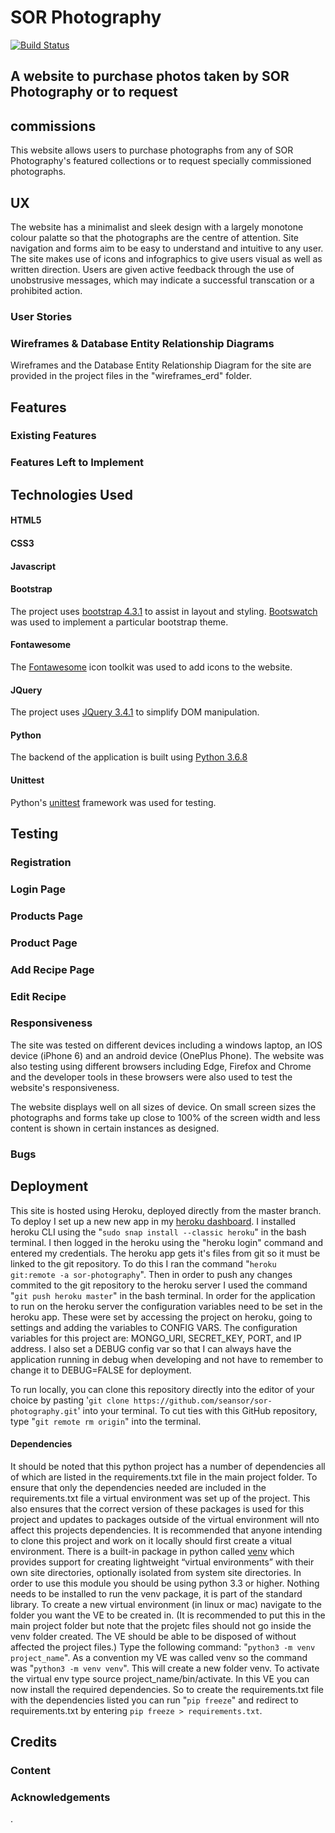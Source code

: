 # SOR Photography

[![Build Status](https://travis-ci.org/seansor/sor-photography.svg?branch=master)](https://travis-ci.org/seansor/sor-photography)

## A website to purchase photos taken by SOR Photography or to request 
## commissions

This website allows users to purchase photographs from any of SOR Photography's
featured collections or to request specially commissioned photographs.

## UX

The website has a minimalist and sleek design with a largely monotone colour
palatte so that the photographs are the centre of attention. Site navigation and
forms aim to be easy to understand and intuitive to any user. The site makes
use of icons and infographics to give users visual as well as written direction.
Users are given active feedback through the use of unobstrusive messages, which 
may indicate a successful transcation or a prohibited action.

### User Stories



### Wireframes & Database Entity Relationship Diagrams

Wireframes and the Database Entity Relationship Diagram for the site are provided
in the project files in the "wireframes_erd" folder.

## Features

### Existing Features



### Features Left to Implement




## Technologies Used

#### HTML5
#### CSS3
#### Javascript

#### Bootstrap
The project uses [bootstrap 4.3.1](https://getbootstrap.com/docs/4.3/getting-started/introduction/) to assist in layout
and styling. [Bootswatch](https://bootswatch.com/3/) was used to implement a particular bootstrap theme.

#### Fontawesome
The [Fontawesome](https://fontawesome.com/) icon toolkit was used to add icons to the website.

#### JQuery
The project uses [JQuery 3.4.1](https://jquery.com/) to simplify DOM manipulation.

#### Python
The backend of the application is built using [Python 3.6.8](https://www.python.org/downloads/release/python-368/)

#### Unittest

Python's [unittest](https://docs.python.org/3/library/unittest.html) framework was used for testing.


## Testing



### Registration



### Login Page


### Products Page


### Product Page


### Add Recipe Page



### Edit Recipe



### Responsiveness
The site was tested on different devices including a windows laptop, an IOS device
(iPhone 6) and an android device (OnePlus Phone). The website was also testing
using different browsers including Edge, Firefox and Chrome and the developer
tools in these browsers were also used to test the website's responsiveness.

The website displays well on all sizes of device. On small screen sizes
the photographs and forms take up close to 100% of the screen width and less content 
is shown in certain instances as designed.


### Bugs


## Deployment
This site is hosted using Heroku, deployed directly from the master branch.
To deploy I set up a new new app in my [heroku dashboard](https://dashboard.heroku.com/apps).
I installed heroku CLI using the "`sudo snap install --classic heroku`" in the bash
terminal. I then logged in the heroku using the "heroku login" command and entered
my credentials. The heroku app gets it's files from git so it must be linked to 
the git repository. To do this I ran the command "`heroku git:remote -a sor-photography`".
Then in order to push any changes commited to the git repository to the heroku
server I used the command "`git push heroku master`" in the bash terminal.
In order for the application to run on the heroku server the configuration
variables need to be set in the heroku app. These were set by accessing the project 
on heroku, going to settings and adding the variables to CONFIG VARS. The configuration 
variables for this project are: MONGO_URI, SECRET_KEY, PORT, and IP address. I also
set a DEBUG config var so that I can always have the application running in debug 
when developing and not have to remember to change it to DEBUG=FALSE for deployment.

To run locally, you can clone this repository directly into the editor of your
choice by pasting '`git clone https://github.com/seansor/sor-photography.git`'
into your terminal. To cut ties with this GitHub repository, type "`git remote
rm origin`" into the terminal. 

#### Dependencies
It should be noted that this python project has a number of dependencies all of which 
are listed in the requirements.txt file in the main project folder. To ensure that 
only the dependencies needed are included in the requirements.txt file a virtual 
environment was set up of the project. This also ensures that the correct version 
of these packages is used for this project and updates to packages outside of the 
virtual environment will nto affect this projects dependencies. It is recommended
that anyone intending to clone this project and work on it locally should first
create a vitual environment. There is a built-in package in python called [venv](https://docs.python.org/3.6/library/venv.html#module-venv) 
which provides support for creating lightweight “virtual environments” with their
own site directories, optionally isolated from system site directories.
In order to use this module you should be using python 3.3 or higher. Nothing needs 
to be installed to run the venv package, it is part of the standard library.
To create a new virtual environment (in linux or mac) navigate to the folder you 
want the VE to be created in. (It is recommended to put this in the main project 
folder but note that the projetc files should not go inside the venv folder created.
The VE should be able to be disposed of without affected the project files.)
Type the following command: "`python3 -m venv project_name`". As a convention my VE
was called venv so the command was "`python3 -m venv venv`". This will create a new 
folder venv. To activate the virtual env type source project_name/bin/activate. 
In this VE you can now install the required dependencies. So to create the 
requirements.txt file with the dependencies listed you can run "`pip freeze`" and 
redirect to requirements.txt by entering `pip freeze > requirements.txt`.


## Credits
### Content

### Acknowledgements

. 
